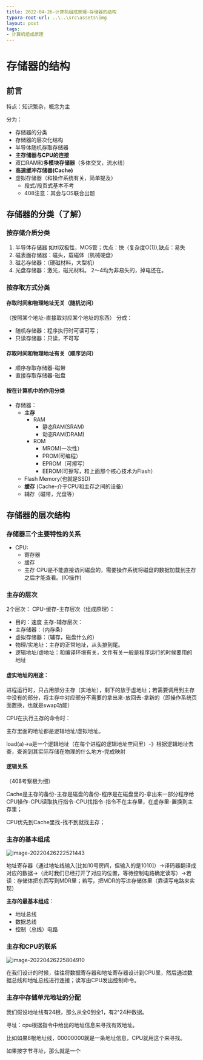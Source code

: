 ```yaml
---
title: 2022-04-26-计算机组成原理-存储器的结构
typora-root-url: ..\..\src\assets\img
layout: post
tags: 
- 计算机组成原理
---
```


# 存储器的结构
## 前言
特点：知识繁杂，概念为主

分为：
* 存储器的分类
* 存储器的层次化结构
* 半导体随机存取存储器
* **主存储器与CPU的连接**
* 双口RAM和**多模块存储器**（多体交叉，流水线）
* **高速缓冲存储器(Cache)**
* 虚拟存储器（和操作系统有关，简单提及）
    * 段式/段页式基本不考
    * 408注意：其会与OS联合出题
## 存储器的分类（了解）
### 按存储介质分类
1. 半导体存储器
如ttl双极性，MOS管；优点：快（复杂度O(1)),缺点：易失
2. 磁表面存储器：磁头，载磁体（机械硬盘）
3. 磁芯存储器：（硬磁材料，大型机）
4. 光盘存储器：激光，磁光材料。
2～4均为非易失的，掉电还在。
### 按存取方式分类
#### 存取时间和物理地址无关（随机访问）
（按照某个地址-直接取对应某个地址的东西）
分成：
* 随机存储器：程序执行时可读可写；
* 只读存储器：只读，不可写
#### 存取时间和物理地址有关（顺序访问）
* 顺序存取存储器-磁带
* 直接存取存储器-磁盘
#### 按在计算机中的作用分类
* 存储器：
   * **主存**
       * RAM
          * 静态RAM(SRAM)
          * 动态RAM(DRAM)
       * ROM
          * MROM(一次性）
          * PROM(可编程）
          * EPROM（可擦写）
          * EEROM(可擦写，和上面那个核心技术为Flash）
   * Flash Memory(也就是SSD)
   * **缓存** (Cache-介于CPU和主存之间的设备)
   * 辅存（磁带，光盘等）
## 存储器的层次结构
### 存储器三个主要特性的关系
* CPU:
   * 寄存器
   * 缓存
   * 主存
   CPU是不能直接访问磁盘的，需要操作系统将磁盘的数据加载到主存之后才能查看。(IO操作)
### 主存的层次
2个层次：
CPU-缓存-主存层次（组成原理）：
* 目的：速度
主存-辅存层次：
* 主存储器：（内存条）
* 虚拟存储器：（辅存，磁盘什么的）
* 物理/实地址：主存的正常地址，从头排到尾。
* 逻辑地址/虚地址：和编译环境有关，文件有关一般是程序运行的时候要用的地址
#### 虚实地址的用途：
进程运行时，只占用部分主存（实地址），剩下的放于虚地址；若需要调用到主存中没有的部分，将主存中对应部分不需要的拿出来-放回去-拿新的（即操作系统页面置换，也就是swap功能）

CPU在执行主存的命令时：

主存里面的地址都是逻辑地址/虚拟地址。

load(a)->a是一个逻辑地址（在每个进程的逻辑地址空间里）-》根据逻辑地址去查，查询到其实际存储在物理的什么地方-完成映射

#### 逻辑关系

（408考察极为细）

Cache是主存的备份-主存是磁盘的备份-程序是在磁盘里的-拿出来一部分程序给CPU操作-CPU读取执行指令-CPU找指令-指令不在主存里，在虚存里-置换到主存里；

CPU优先到Cache里找-找不到就找主存；

### 主存的基本组成

![image-20220426222521443](../../src/assets/img/image-20220426222521443.png)

地址寄存器（通过地址线输入[比如10号房间，但输入的是1010]）->译码器翻译成对应的数据->（此时我们已经打开了对应的位置，等待控制电路确定读写）->若读：存储体把东西写到MDR里；若写，把MDR的写进存储体里（靠读写电路来实现）

**主存的最基本组成**：

+ 地址总线
+ 数据总线
+ 控制（总线）电路

### 主存和CPU的联系

![image-20220426225804910](../../src/assets/img/image-20220426225804910.png)

在我们设计的时候，往往将数据寄存器和地址寄存器设计到CPU里，然后通过数据总线和地址总线进行连接；读写由CPU发出控制命令。

### 主存中存储单元地址的分配

我们假设地址线有24根，那么从全0到全1，有2^24种数据。

寻址：cpu根据指令中给出的地址信息来寻找有效地址。

比如如果8根地址线，00000000就是一条地址信息，CPU就用这个来寻找。

如果按字节寻址，那么就是一个

